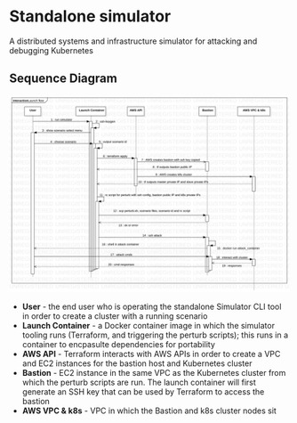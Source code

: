 # Standalone simulator

A distributed systems and infrastructure simulator for attacking and debugging Kubernetes

## Sequence Diagram

![Launch scenario flow diagram](./docs/launch-scenario.svg)

- **User** - the end user who is operating the standalone Simulator CLI tool in order to create a cluster with a running scenario
- **Launch Container** - a Docker container image in which the simulator tooling runs (Terraform, and triggering the perturb scripts); this runs in a container to encpasulte dependencies for portability
- **AWS API** - Terraform interacts with AWS APIs in order to create a VPC and EC2 instances for the bastion host and Kubernetes cluster
- **Bastion** - EC2 instance in the same VPC as the Kubernetes cluster from which the perturb scripts are run. The launch container will first generate an SSH key that can be used by Terraform to access the bastion
- **AWS VPC & k8s** - VPC in which the Bastion and k8s cluster nodes sit
